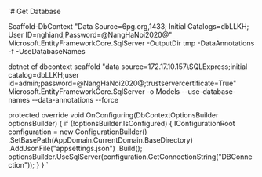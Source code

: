 `# Get Database

Scaffold-DbContext "Data Source=6pg.org,1433; Initial Catalogs=dbLLKH; User ID=nghiand;Password=@NangHaNoi2020@" Microsoft.EntityFrameworkCore.SqlServer -OutputDir tmp -DataAnnotations -f -UseDatabaseNames

dotnet ef dbcontext scaffold "data source=172.17.10.157\\SQLExpress;initial catalog=dbLLKH;user id=admin;password=@NangHaNoi2020@;trustservercertificate=True" Microsoft.EntityFrameworkCore.SqlServer -o Models --use-database-names --data-annotations --force

protected override void OnConfiguring(DbContextOptionsBuilder optionsBuilder)
{
if (!optionsBuilder.IsConfigured)
{
IConfigurationRoot configuration = new ConfigurationBuilder()
.SetBasePath(AppDomain.CurrentDomain.BaseDirectory)
.AddJsonFile("appsettings.json")
.Build();
optionsBuilder.UseSqlServer(configuration.GetConnectionString("DBConnection"));
}
}
`
